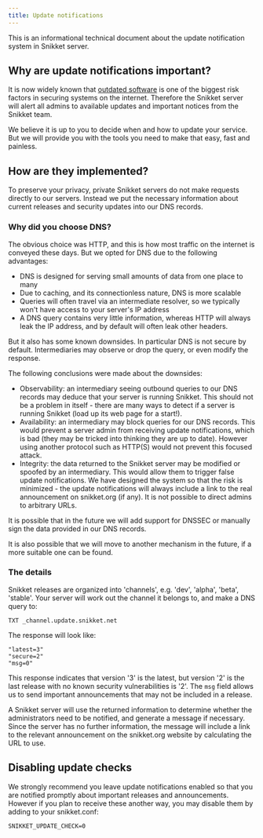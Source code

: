 ```yaml
---
title: Update notifications
---
```


This is an informational technical document about the update notification
system in Snikket server.

## Why are update notifications important?

It is now widely known that [outdated software][OWASP-A9] is one of the
biggest risk factors in securing systems on the internet. Therefore the
Snikket server will alert all admins to available updates and important
notices from the Snikket team.

We believe it is up to you to decide when and how to update your service.
But we will provide you with the tools you need to make that easy, fast
and painless.

## How are they implemented?

To preserve your privacy, private Snikket servers do not make requests
directly to our servers. Instead we put the necessary information about
current releases and security updates into our DNS records.

### Why did you choose DNS?

The obvious choice was HTTP, and this is how most traffic on the internet
is conveyed these days. But we opted for DNS due to the following advantages:

- DNS is designed for serving small amounts of data from one place to many
- Due to caching, and its connectionless nature, DNS is more scalable
- Queries will often travel via an intermediate resolver, so we
    typically won't have access to your server's IP address
- A DNS query contains very little information, whereas HTTP will always
    leak the IP address, and by default will often leak other headers.

But it also has some known downsides. In particular DNS is not secure by
default. Intermediaries may observe or drop the query, or even modify the
response.

The following conclusions were made about the downsides:

- Observability: an intermediary seeing outbound queries to our DNS
    records may deduce that your server is running Snikket. This should
    not be a problem in itself - there are many ways to detect if a server
    is running Snikket (load up its web page for a start!).
- Availability: an intermediary may block queries for our DNS records.
    This would prevent a server admin from receiving update notifications,
    which is bad (they may be tricked into thinking they are up to date).
    However using another protocol such as HTTP(S) would not prevent this
    focused attack.
- Integrity: the data returned to the Snikket server may be modified or
    spoofed by an intermediary. This would allow them to trigger false
    update notifications. We have designed the system so that the risk is
    minimized - the update notifications will always include a link to the
    real announcement on snikket.org (if any). It is not possible to direct
    admins to arbitrary URLs.

It is possible that in the future we will add support for DNSSEC or manually
sign the data provided in our DNS records.

It is also possible that we will move to another mechanism in the future, if
a more suitable one can be found.

### The details

Snikket releases are organized into 'channels', e.g. 'dev', 'alpha', 'beta',
'stable'. Your server will work out the channel it belongs to, and make a DNS
query to:

```
TXT _channel.update.snikket.net
```

The response will look like:

```
"latest=3"
"secure=2"
"msg=0"
```

This response indicates that version '3' is the latest, but version '2' is the
last release with no known security vulnerabilities is '2'. The `msg` field
allows us to send important announcements that may not be included in a release.

A Snikket server will use the returned information to determine whether the
administrators need to be notified, and generate a message if necessary. Since
the server has no further information, the message will include a link to the
relevant announcement on the snikket.org website by calculating the URL to use.

## Disabling update checks

We strongly recommend you leave update notifications enabled so that you are
notified promptly about important releases and announcements. However if you
plan to receive these another way, you may disable them by adding to your
snikket.conf:

```
SNIKKET_UPDATE_CHECK=0
```

[OWASP-A9]: https://owasp.org/www-project-top-ten/2017/A9_2017-Using_Components_with_Known_Vulnerabilities
